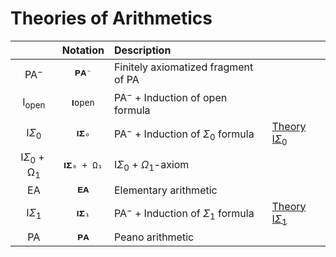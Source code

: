 # Theories of Arithmetics

|                            | Notation | Description                                       |                                                               |
| :-:                        | :-:      | :--                                               | :--                                                           |
| $\mathsf{PA^-}$            | `𝐏𝐀⁻`    | Finitely axiomatized fragment of $\mathsf{PA}$    |                                                               |
| $\mathsf{I_{open}}$        | `𝐈open`  | $\mathsf{PA}^-$ + Induction of open formula       |                                                               |
| $\mathsf{I}\Sigma_0$       | `𝐈𝚺₀`    | $\mathsf{PA}^-$ + Induction of $\Sigma_0$ formula | [Theory $\mathsf{I} \Sigma_0$](./isigma0.md) |
| $\mathsf{I}\Sigma_0 + \mathsf{\Omega_1}$       | `𝐈𝚺₀ + Ω₁`    | $\mathsf{I}\Sigma_0$ + $\Omega_1$-axiom |  |
| $\mathsf{EA}$              | `𝐄𝐀`     | Elementary arithmetic                             |                                                               |
| $\mathsf{I}\Sigma_1$       | `𝐈𝚺₁`    | $\mathsf{PA}^-$ + Induction of $\Sigma_1$ formula | [Theory $\mathsf{I} \Sigma_1$](./isigma1.md) |
| $\mathsf{PA}$              | `𝐏𝐀`     | Peano arithmetic                                  |                                                               |

